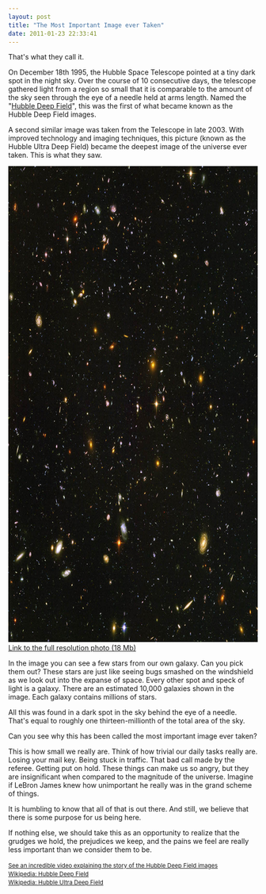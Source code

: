 ```yaml
---
layout: post
title: "The Most Important Image ever Taken"
date: 2011-01-23 22:33:41
---
```


That's what they call it.

On December 18th 1995, the Hubble Space Telescope pointed at a tiny dark spot in the night sky. Over the course of 10 consecutive days, the telescope gathered light from a region so small that it is comparable to the amount of the sky seen through the eye of a needle held at arms length. Named the "<a href="http://hubblesite.org/hubble_discoveries/10th/photos/graphics/slide40high.jpg" target="_blank" title="Hubble Deep Field">Hubble Deep Field</a>", this was the first of what became known as the Hubble Deep Field images.

A second similar image was taken from the Telescope in late 2003. With improved technology and imaging techniques, this picture (known as the Hubble Ultra Deep Field) became the deepest image of the universe ever taken. This is what they saw.

[<img alt="hubble ultra deep field" class="aligncenter size-full wp-image-154" height="960" src="/sites/default/files/wp-content/uploads/hubble-ultra-deep-field.jpg" title="hubble ultra deep field" width="960" />][1]<a href="http://upload.wikimedia.org/wikipedia/commons/0/0d/Hubble_ultra_deep_field_high_rez_edit1.jpg" target="_blank" title="Hubble Deep Field">Link to the full resolution photo (18 Mb)</a>

 [1]: /sites/default/files/wp-content/uploads/hubble-ultra-deep-field.jpg

In the image you can see a few stars from our own galaxy. Can you pick them out? These stars are just like seeing bugs smashed on the windshield as we look out into the expanse of space. Every other spot and speck of light is a galaxy. There are an estimated 10,000 galaxies shown in the image. Each galaxy contains millions of stars.

All this was found in a dark spot in the sky behind the eye of a needle. That's equal to roughly one thirteen-millionth of the total area of the sky.

Can you see why this has been called the most important image ever taken?

This is how small we really are. Think of how trivial our daily tasks really are. Losing your mail key. Being stuck in traffic. That bad call made by the referee. Getting put on hold. These things can make us so angry, but they are insignificant when compared to the magnitude of the universe. Imagine if LeBron James knew how unimportant he really was in the grand scheme of things.

It is humbling to know that all of that is out there. And still, we believe that there is some purpose for us being here.

If nothing else, we should take this as an opportunity to realize that the grudges we hold, the prejudices we keep, and the pains we feel are really less important than we consider them to be.

<small><a href="http://www.youtube.com/watch?v=fgg2tpUVbXQ" target="_blank" title="Hubble Deep Field Images">See an incredible video explaining the story of the Hubble Deep Field images</a><br /><a href="http://en.wikipedia.org/wiki/Hubble_deep_field" target="_blank" title="Hubble Deep Field Wikipedia">Wikipedia: Hubble Deep Field</a><br /><a href="http://en.wikipedia.org/wiki/Hubble_Ultra_Deep_Field" target="_blank" title="Hubble Ultra Deep Field">Wikipedia: Hubble Ultra Deep Field</a></small>